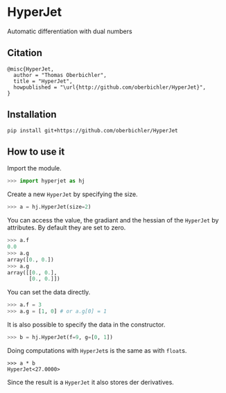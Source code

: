 # HyperJet
Automatic differentiation with dual numbers

## Citation

```
@misc{HyperJet,
  author = "Thomas Oberbichler",
  title = "HyperJet",
  howpublished = "\url{http://github.com/oberbichler/HyperJet}",
}
```

## Installation

```
pip install git+https://github.com/oberbichler/HyperJet
```

## How to use it

Import the module.

```python
>>> import hyperjet as hj
```

Create a new `HyperJet` by specifying the size.

```python
>>> a = hj.HyperJet(size=2)
```

You can access the value, the gradiant and the hessian of the `HyperJet` by attributes. By default they are set to zero.

```python
>>> a.f
0.0
>>> a.g
array([0., 0.])
>>> a.g
array([[0., 0.],
       [0., 0.]])
```

You can set the data directly.

```python
>>> a.f = 3
>>> a.g = [1, 0] # or a.g[0] = 1
```

It is also possible to specify the data in the constructor.

```python
>>> b = hj.HyperJet(f=9, g=[0, 1])
```

Doing computations with `HyperJet`s is the same as with `float`s.

```
>>> a * b
HyperJet<27.0000>
```

Since the result is a `HyperJet` it also stores der derivatives.

